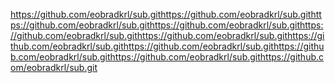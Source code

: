 https://github.com/eobradkrl/sub.githttps://github.com/eobradkrl/sub.githttps://github.com/eobradkrl/sub.githttps://github.com/eobradkrl/sub.githttps://github.com/eobradkrl/sub.githttps://github.com/eobradkrl/sub.githttps://github.com/eobradkrl/sub.githttps://github.com/eobradkrl/sub.githttps://github.com/eobradkrl/sub.githttps://github.com/eobradkrl/sub.githttps://github.com/eobradkrl/sub.git
